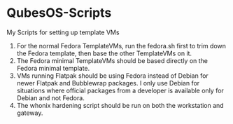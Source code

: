 # QubesOS-Scripts
My Scripts for setting up template VMs

1. For the normal Fedora TemplateVMs, run the fedora.sh first to trim down the Fedora template, then base the other TemplateVMs on it.
2. The Fedora minimal TemplateVMs should be based directly on the Fedora minimal template.
3. VMs running Flatpak should be using Fedora instead of Debian for newer Flatpak and Bubblewrap packages. I only use Debian for situations where official packages from a developer is available only for Debian and not Fedora.
4. The whonix hardening script should be run on both the workstation and gateway.

